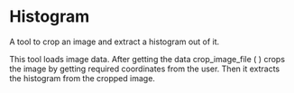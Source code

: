 # Histogram
A tool to crop an image and extract a histogram out of it.

This tool loads image data. After getting the data crop_image_file ( ) crops the image by getting required coordinates from the user.
Then it extracts the histogram from the cropped image.
